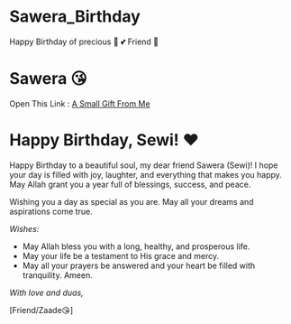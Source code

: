 # Sawera_Birthday
Happy Birthday of precious 🎉 💕 Friend 🎈
# Sawera 😘 
Open This Link : [A Small Gift From Me](https://usernamezain.github.io/Sawera_Birthday/)


# Happy Birthday, Sewi! ❤️

Happy Birthday to a beautiful soul, my dear friend Sawera (Sewi)! I hope your day is filled with joy, laughter, and everything that makes you happy. May Allah grant you a year full of blessings, success, and peace.

Wishing you a day as special as you are. May all your dreams and aspirations come true.

_Wishes:_

* May Allah bless you with a long, healthy, and prosperous life.
* May your life be a testament to His grace and mercy.
* May all your prayers be answered and your heart be filled with tranquility.
  Ameen.

_With love and duas,_

[Friend/Zaade😘]

